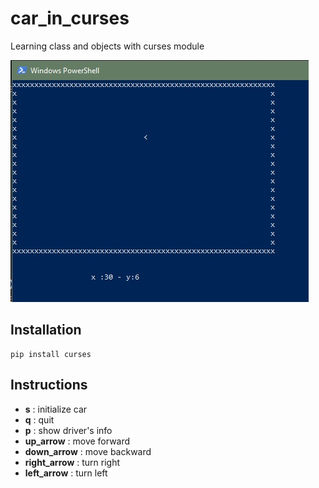 # car_in_curses
Learning class and objects with curses module

![](/car_in_curses.jpg)


## Installation 
```
pip install curses
```

## Instructions
* **s** : initialize car
* **q** : quit 
* **p** : show driver's info
* **up_arrow** : move forward
* **down_arrow** : move backward
* **right_arrow** : turn right
* **left_arrow** : turn left

